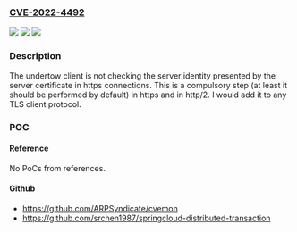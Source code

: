### [CVE-2022-4492](https://cve.mitre.org/cgi-bin/cvename.cgi?name=CVE-2022-4492)
![](https://img.shields.io/static/v1?label=Product&message=undertow&color=blue)
![](https://img.shields.io/static/v1?label=Version&message=n%2Fa&color=blue)
![](https://img.shields.io/static/v1?label=Vulnerability&message=ssrf&color=brighgreen)

### Description

The undertow client is not checking the server identity presented by the server certificate in https connections. This is a compulsory step (at least it should be performed by default) in https and in http/2. I would add it to any TLS client protocol.

### POC

#### Reference
No PoCs from references.

#### Github
- https://github.com/ARPSyndicate/cvemon
- https://github.com/srchen1987/springcloud-distributed-transaction

